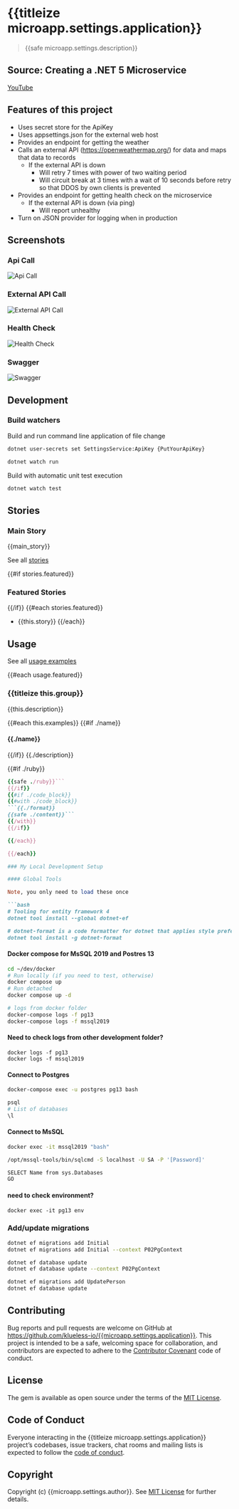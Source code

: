 # {{titleize microapp.settings.application}}

> {{safe microapp.settings.description}}

## Source: Creating a .NET 5 Microservice

[YouTube](https://www.youtube.com/watch?v=MIJJCR3ndQQ&t=2164s)

## Features of this project

* Uses secret store for the ApiKey
* Uses appsettings.json for the external web host
* Provides an endpoint for getting the weather
* Calls an external API (https://openweathermap.org/) for data and maps that data to records
  * If the external API is down
    * Will retry 7 times with power of two waiting period
    * Will circuit break at 3 times with a wait of 10 seconds before retry so that DDOS by own clients is prevented
* Provides an endpoint for getting health check on the microservice
  * If the external API is down (via ping)
    * Will report unhealthy
* Turn on JSON provider for logging when in production

## Screenshots

### Api Call

![Api Call](shot1.png)

### External API Call

![External API Call](shot2.png)

### Health Check

![Health Check](shot3.png)

### Swagger

![Swagger](shot4.png)

## Development

### Build watchers

Build and run command line application of file change

```bash
dotnet user-secrets set SettingsService:ApiKey {PutYourApiKey}

dotnet watch run
```

Build with automatic unit test execution

```bash
dotnet watch test
```

## Stories

### Main Story

{{main_story}}

See all [stories](./STORIES.md)

{{#if stories.featured}}
### Featured Stories
{{/if}}
{{#each stories.featured}}
- {{this.story}}
{{/each}}

## Usage

See all [usage examples](./USAGE.md)

{{#each usage.featured}}
### {{titleize this.group}}

{{this.description}}

{{#each this.examples}}
{{#if ./name}}
#### {{./name}}
{{/if}}
{{./description}}

{{#if ./ruby}}
```ruby
{{safe ./ruby}}```
{{/if}}
{{#if ./code_block}}
{{#with ./code_block}}
```{{./format}}
{{safe ./content}}```
{{/with}}
{{/if}}

{{/each}}

{{/each}}

### My Local Development Setup

#### Global Tools

Note, you only need to load these once

```bash
# Tooling for entity framework 4
dotnet tool install --global dotnet-ef

# dotnet-format is a code formatter for dotnet that applies style preferences to a project or solution
dotnet tool install -g dotnet-format

```

#### Docker compose for MsSQL 2019 and Postres 13

```bash
cd ~/dev/docker
# Run locally (if you need to test, otherwise)
docker compose up
# Run detached
docker compose up -d

# logs from docker folder
docker-compose logs -f pg13
docker-compose logs -f mssql2019
```

#### Need to check logs from other development folder?

```
docker logs -f pg13
docker logs -f mssql2019
```

#### Connect to Postgres

```bash
docker-compose exec -u postgres pg13 bash

psql
# List of databases
\l
```

#### Connect to MsSQL

```bash
docker exec -it mssql2019 "bash"

/opt/mssql-tools/bin/sqlcmd -S localhost -U SA -P '[Password]'

SELECT Name from sys.Databases
GO
```

#### need to check environment?

```
docker exec -it pg13 env
```

### Add/update migrations

```bash
dotnet ef migrations add Initial
dotnet ef migrations add Initial --context P02PgContext

dotnet ef database update
dotnet ef database update --context P02PgContext

dotnet ef migrations add UpdatePerson
dotnet ef database update
````

## Contributing

Bug reports and pull requests are welcome on GitHub at https://github.com/klueless-io/{{microapp.settings.application}}. This project is intended to be a safe, welcoming space for collaboration, and contributors are expected to adhere to the [Contributor Covenant](http://contributor-covenant.org) code of conduct.

## License

The gem is available as open source under the terms of the [MIT License](https://opensource.org/licenses/MIT).

## Code of Conduct

Everyone interacting in the {{titleize microapp.settings.application}} project’s codebases, issue trackers, chat rooms and mailing lists is expected to follow the [code of conduct](https://github.com/klueless-io/{{microapp.settings.application}}/blob/master/CODE_OF_CONDUCT.md).

## Copyright

Copyright (c) {{microapp.settings.author}}. See [MIT License](LICENSE.txt) for further details.
